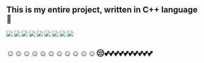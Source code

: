 ## This is my entire project, written in C++ language 🌄
<img src="https://github.com/ngocmo289/QuanLyTinChi_CTDLGT/assets/126641462/a0675560-5b70-444a-9a3d-a12bb4dce8e4">
<img src="https://github.com/ngocmo289/QuanLyTinChi_CTDLGT/assets/126641462/32c7b701-7cec-4c30-b2f8-45f9e607bcc4">
<img src="https://github.com/ngocmo289/QuanLyTinChi_CTDLGT/assets/126641462/3bce7ef2-60f5-4ebe-9686-51f54d639d88">
<img src="https://github.com/ngocmo289/QuanLyTinChi_CTDLGT/assets/126641462/63e02ccd-3bae-488e-bdc1-8b90386a065a">
<img src="https://github.com/ngocmo289/QuanLyTinChi_CTDLGT/assets/126641462/72cc709d-f128-46ab-be43-edea7db23aea">
<img src="https://github.com/ngocmo289/QuanLyTinChi_CTDLGT/assets/126641462/3f16afe9-f4f0-4d26-ba13-c16da340292d">
<img src="https://github.com/ngocmo289/QuanLyTinChi_CTDLGT/assets/126641462/d9a5b6b5-d13d-49aa-86c3-c37b988ce9f5">
<img src="https://github.com/ngocmo289/QuanLyTinChi_CTDLGT/assets/126641462/b1408a75-96f3-4cc1-b50b-9587d5973aa6">
<img src="https://github.com/ngocmo289/QuanLyTinChi_CTDLGT/assets/126641462/f67b30c7-3532-4e87-aa02-b8ae587988ce">

## ☺️☺️☺️☺️☺️☺️☺️☺️☺️☺️☺️😒💕💕💕💕💕💕💕💕💕💕
